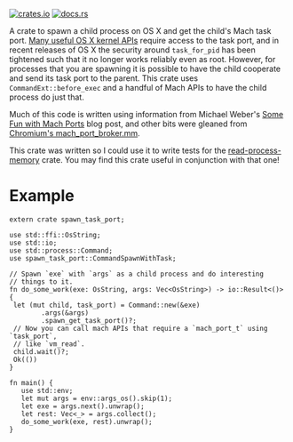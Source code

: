 [![crates.io](https://img.shields.io/crates/v/spawn-task-port.svg)](https://crates.io/crates/spawn-task-port)
[![docs.rs](https://docs.rs/spawn-task-port/badge.svg)](https://docs.rs/spawn-task-port)

A crate to spawn a child process on OS X and get the child's Mach task port. [Many useful OS X kernel APIs](http://web.mit.edu/darwin/src/modules/xnu/osfmk/man/) require access to the task port, and in recent releases of OS X the security around `task_for_pid` has been tightened such that it no longer works reliably even as root. However, for processes that you are spawning it is possible to have the child cooperate and send its task port to the parent. This crate uses `CommandExt::before_exec` and a handful of Mach APIs to have the child process do just that.

Much of this code is written using information from Michael Weber's [Some Fun with Mach Ports](http://web.archive.org/web/20160703203506/https://www.foldr.org/~michaelw/log/computers/macosx/task-info-fun-with-mach) blog post, and other bits were gleaned from [Chromium's mach_port_broker.mm](https://chromium.googlesource.com/chromium/src.git/+/466f0cb8d47e7da69a06cb6dc9b60fe5511fc8d1/base/mac/mach_port_broker.mm).

This crate was written so I could use it to write tests for the [read-process-memory](https://github.com/luser/read-process-memory) crate. You may find this crate useful in conjunction with that one!


# Example

```rust,no_run
extern crate spawn_task_port;

use std::ffi::OsString;
use std::io;
use std::process::Command;
use spawn_task_port::CommandSpawnWithTask;

// Spawn `exe` with `args` as a child process and do interesting
// things to it.
fn do_some_work(exe: OsString, args: Vec<OsString>) -> io::Result<()> {
 let (mut child, task_port) = Command::new(&exe)
        .args(&args)
        .spawn_get_task_port()?;
 // Now you can call mach APIs that require a `mach_port_t` using `task_port`,
 // like `vm_read`.
 child.wait()?;
 Ok(())
}

fn main() {
   use std::env;
   let mut args = env::args_os().skip(1);
   let exe = args.next().unwrap();
   let rest: Vec<_> = args.collect();
   do_some_work(exe, rest).unwrap();
}
```
